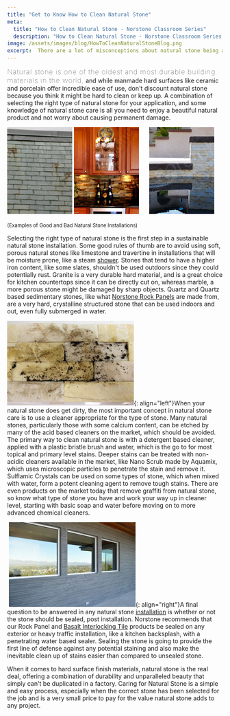 ```yaml
---
title: "Get to Know How to Clean Natural Stone"
meta:
  title: "How to Clean Natural Stone - Norstone Classroom Series"
  description: "How to Clean Natural Stone - Norstone Classroom Series Natural Stone Care"
image: /assets/images/blog/HowToCleanNaturalStoneBlog.png
excerpt:  There are a lot of misconceptions about natural stone being a hard surface to clean when the inevitable accident occurs. Don't let the thought of a spilled glass of red wine or junior going Picasso on your stone keep you up at night. Let us show you how these and other stains can be cleaned on natural stone surfaces.
---
```


<span style="font-size:16px;font-weight:lighter;letter-spacing:1px">Natural stone is one of the oldest and most durable building materials in the world,</span> and while manmade hard surfaces like ceramic and porcelain offer incredible ease of use, don't discount natural stone because you think it might be hard to clean or keep up. A combination of selecting the right type of natural stone for your application, and some knowledge of natural stone care is all you need to enjoy a beautiful natural product and not worry about causing permanent damage.

![](/assets/images/blog/Slate-with-Iron-Rust-Stains.jpg)
![](/assets/images/blog/Norstone-Backsplash-with-Granite-Countertop-.jpg)      ![](/assets/images/blog/Norstone-Ivory-Rock-Panels-Waterline-Tile.jpg)

<span style="font-size: smaller;">(Examples of Good and Bad Natural Stone Installations)</span>

Selecting the right type of natural stone is the first step in a sustainable natural stone installation. Some good rules of thumb are to avoid using soft, porous natural stones like limestone and travertine in installations that will be moisture prone, like a steam [shower](/gallery/application/showers/). Stones that tend to have a higher iron content, like some slates, shouldn't be used outdoors since they could potentially rust. Granite is a very durable hard material, and is a great choice for kitchen countertops since it can be directly cut on, whereas marble, a more porous stone might be damaged by sharp objects. Quartz and Quartz based sedimentary stones, like what [Norstone Rock Panels](/products/stacked-stone-cladding/) are made from, are a very hard, crystalline structured stone that can be used indoors and out, even fully submerged in water.

![](/assets/images/blog/Norstone-Ivory-Rock-Panel-Dirt-Stain.jpg){: align="left"}When your natural stone does get dirty, the most important concept in natural stone care is to use a cleaner appropriate for the type of stone. Many natural stones, particularly those with some calcium content, can be etched by many of the acid based cleaners on the market, which should be avoided. The primary way to clean natural stone is with a detergent based cleaner, applied with a plastic bristle brush and water, which is the go to for most topical and primary level stains. Deeper stains can be treated with non-acidic cleaners available in the market, like Nano Scrub made by Aquamix, which uses microscopic particles to penetrate the stain and remove it. Sulflamic Crystals can be used on some types of stone, which when mixed with water, form a potent cleaning agent to remove tough stains. There are even products on the market today that remove graffiti from natural stone, so know what type of stone you have and work your way up in cleaner level, starting with basic soap and water before moving on to more advanced chemical cleaners.

 ![](/assets/images/blog/Norstone-Basalt-Grey-Tiles---Outdoor-Wall-Sealed.jpg){: align="right"}A final question to be answered in any natural stone [installation](/how-to-install-stacked-stone/) is whether or not the stone should be sealed, post installation. Norstone recommends that our Rock Panel and [Basalt Interlocking Tile](/products/modern-wall-tile/) products be sealed on any exterior or heavy traffic installation, like a kitchen backsplash, with a penetrating water based sealer. Sealing the stone is going to provide the first line of defense against any potential staining and also make the inevitable clean up of stains easier than compared to unsealed stone.

When it comes to hard surface finish materials, natural stone is the real deal, offering a combination of durability and unparalleled beauty that simply can't be duplicated in a factory. Caring for Natural Stone is a simple and easy process, especially when the correct stone has been selected for the job and is a very small price to pay for the value natural stone adds to any project.
